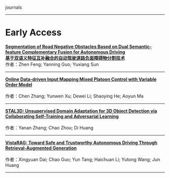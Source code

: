  journals


*****
 # Early Access
 
**[Segmentation of Road Negative Obstacles Based on Dual Semantic-feature Complementary Fusion for Autonomous Driving](https://ieeexplore.ieee.org/document/10468640)**  
**[基于双语义特征互补融合的自动驾驶道路负面障碍物分割技术](https://github.com/Papers2Chinese/Paper2Chinese/blob/main/Journals/TIV/Early_Access/Segmentation%20of%20Road%20Negative%20Obstacles%20Based%20on%20Dual%20Semantic-feature%20Complementary%20Fusion%20for%20Autonomous%20Driving/Segmentation%20of%20Road%20Negative%20Obstacles%20Based%20on%20Dual%20Semantic-feature%20Complementary%20Fusion%20for%20Autonomous%20Driving.md)**  
作者：Zhen Feng; Yanning Guo; Yuxiang Sun

****
 
**[Online Data-driven Input Mapping Mixed Platoon Control with Variable Order Model](https://ieeexplore.ieee.org/document/10521449)**  
**[]()**  
作者：Chen Zhang; Yunwen Xu; Dewei Li; Shaoying He; Aoyun Ma

****
**[STAL3D: Unsupervised Domain Adaptation for 3D Object Detection via Collaborating Self-Training and Adversarial Learning](https://ieeexplore.ieee.org/document/10520817)**  
**[]()**  
作者：Yanan Zhang; Chao Zhou; Di Huang

****
**[VistaRAG: Toward Safe and Trustworthy Autonomous Driving Through Retrieval-Augmented Generation](https://ieeexplore.ieee.org/document/10518077)**  
**[]()**  
作者：Xingyuan Dai; Chao Guo; Yun Tang; Haichuan Li; Yutong Wang; Jun Huang

****
